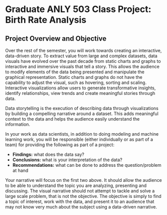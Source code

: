 # Graduate ANLY 503 Class Project: Birth Rate Analysis

## Project Overview and Objective

Over the rest of the semester, you will work towards creating an interactive, data-driven story. To extract value from large and complex datasets, data visuals have evolved over the past decade from static charts and graphs to interactive and immersive visuals that tell a story. This allows the audience to modify elements of the data being presented and manipulate the graphical representation. Static charts and graphs do not have the capability to adjust the visual, such as hovering, sorting and scaling. Interactive visualizations allow users to generate transformative insights, identify relationships, view trends and create meaningful stories through data.

Data storytelling is the execution of describing data through visualizations by building a compelling narrative around a dataset. This adds meaningful context to the data and helps the audience easily understand the information.

In your work as data scientists, in addition to doing modeling and machine learning work, you will be responsible (either individually or as part of a team) for providing the following as part of a project:

* **Findings:** what does the data say?
* **Conclusions:** what is your interpretation of the data?
* **Recommendations:** what can be done to address the question/problem at hand

Your narrative will focus on the first two above. It should allow the audience to be able to understand the topic you are analyzing, presenting and discussing. The visual narrative should not attempt to tackle and solve a large scale problem, that is not the objective. The objective is simply to find a topic of interest, work with the data, and present it to an audience that may not know very much about the subject using a data-driven narrative.

